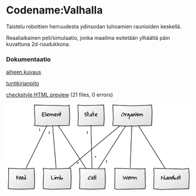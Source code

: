 # Codename:Valhalla

Taistelu robottien herruudesta ydinsodan tuhoamien raunioiden keskellä.

Reaaliaikainen peli/simulaatio, jonka maailma esitetään ylhäältä päin kuvattuna 2d-ruudukkona.

### Dokumentaatio

[aiheen kuvaus](dokumentointi/aiheenKuvausJaRakenne.md)

[tuntikirjanpito](dokumentointi/tuntikirjanpito.md)

[checkstyle HTML preview](https://htmlpreview.github.io/?https://github.com/baobabKoodaa/Valhalla/blob/master/dokumentointi/checkstyle-raportti/checkstyle.html) (21 files, 0 errors)

![Luokkakaavio](/dokumentointi/luokkaKaavio.png "Luokkakaavio")

